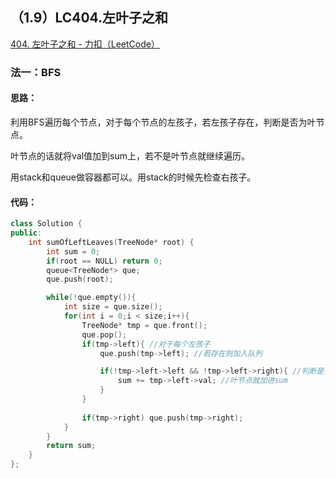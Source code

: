 ## （1.9）LC404.左叶子之和

[404. 左叶子之和 - 力扣（LeetCode）](https://leetcode.cn/problems/sum-of-left-leaves/)

### 法一：BFS

#### 思路：

利用BFS遍历每个节点，对于每个节点的左孩子，若左孩子存在，判断是否为叶节点。

叶节点的话就将val值加到sum上，若不是叶节点就继续遍历。

用stack和queue做容器都可以。用stack的时候先检查右孩子。

#### 代码：

```c++
class Solution {
public:
    int sumOfLeftLeaves(TreeNode* root) {
        int sum = 0;
        if(root == NULL) return 0;
        queue<TreeNode*> que;
        que.push(root);

        while(!que.empty()){
            int size = que.size();
            for(int i = 0;i < size;i++){
                TreeNode* tmp = que.front();
                que.pop();
                if(tmp->left){ //对于每个左孩子
                    que.push(tmp->left); //若存在则加入队列

                    if(!tmp->left->left && !tmp->left->right){ //判断是否叶节点
                        sum += tmp->left->val; //叶节点就加进sum
                    }          
                } 
                
                if(tmp->right) que.push(tmp->right);
            }
        }
        return sum;
    }
};
```

